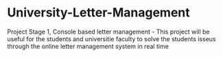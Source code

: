 # University-Letter-Management
Project Stage 1, Console based letter management - This project will be useful for the students and universitie faculty to solve the students isseus through the online letter management system in real time
